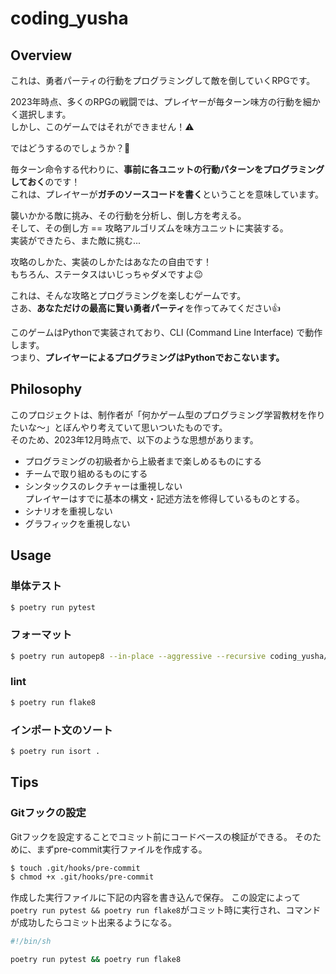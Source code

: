 # coding_yusha

## Overview

これは、勇者パーティの行動をプログラミングして敵を倒していくRPGです。

2023年時点、多くのRPGの戦闘では、プレイヤーが毎ターン味方の行動を細かく選択します。  
しかし、このゲームではそれができません！⚠️

ではどうするのでしょうか？🤔

毎ターン命令する代わりに、**事前に各ユニットの行動パターンをプログラミングしておく**のです！  
これは、プレイヤーが**ガチのソースコードを書く**ということを意味しています。

襲いかかる敵に挑み、その行動を分析し、倒し方を考える。  
そして、その倒し方 == 攻略アルゴリズムを味方ユニットに実装する。  
実装ができたら、また敵に挑む...

攻略のしかた、実装のしかたはあなたの自由です！  
もちろん、ステータスはいじっちゃダメですよ😉

これは、そんな攻略とプログラミングを楽しむゲームです。  
さあ、**あなただけの最高に賢い勇者パーティ**を作ってみてください👍

このゲームはPythonで実装されており、CLI (Command Line Interface) で動作します。  
つまり、**プレイヤーによるプログラミングはPythonでおこないます。**

## Philosophy

このプロジェクトは、制作者が「何かゲーム型のプログラミング学習教材を作りたいな〜」とぼんやり考えていて思いついたものです。  
そのため、2023年12月時点で、以下のような思想があります。

- プログラミングの初級者から上級者まで楽しめるものにする
- チームで取り組めるものにする
- シンタックスのレクチャーは重視しない  
  プレイヤーはすでに基本の構文・記述方法を修得しているものとする。
- シナリオを重視しない
- グラフィックを重視しない

## Usage

### 単体テスト
```sh
$ poetry run pytest
```

### フォーマット
```sh
$ poetry run autopep8 --in-place --aggressive --recursive coding_yusha/
```

### lint
```sh
$ poetry run flake8
```

### インポート文のソート
```sh
$ poetry run isort .
```

## Tips

### Gitフックの設定
Gitフックを設定することでコミット前にコードベースの検証ができる。
そのために、まずpre-commit実行ファイルを作成する。
```sh
$ touch .git/hooks/pre-commit
$ chmod +x .git/hooks/pre-commit
```
作成した実行ファイルに下記の内容を書き込んで保存。
この設定によって`poetry run pytest && poetry run flake8`がコミット時に実行され、コマンドが成功したらコミット出来るようになる。
```sh
#!/bin/sh

poetry run pytest && poetry run flake8
```
